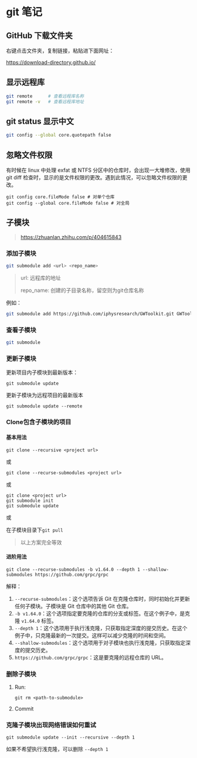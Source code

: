# git 笔记

## GitHub 下载文件夹

右键点击文件夹，复制链接，粘贴进下面网址：

https://download-directory.github.io/

## 显示远程库

```bash
git remote      # 查看远程库名称
git remote -v   # 查看远程库地址
```

## git status 显示中文

```bash
git config --global core.quotepath false
```

## 忽略文件权限

有时候在 linux 中处理 exfat 或 NTFS 分区中的仓库时，会出现一大堆修改，使用 git diff 检查时，显示的是文件权限的更改。遇到此情况，可以忽略文件权限的更改。

```shell
git config core.fileMode false # 对单个仓库
git config --global core.fileMode false # 对全局
```

## 子模块

> https://zhuanlan.zhihu.com/p/404615843

### 添加子模块

```bash
git submodule add <url> <repo_name>
```

> url: 远程库的地址
>
> repo_name: 创建的子目录名称，留空则为git仓库名称

例如：

```bash
git submodule add https://github.com/iphysresearch/GWToolkit.git GWToolkit
```

### 查看子模块

```bash
git submodule
```

### 更新子模块

更新项目内子模块到最新版本：

```shell
git submodule update
```

更新子模块为远程项目的最新版本

```shell
git submodule update --remote
```

### Clone包含子模块的项目

#### 基本用法

```shell
git clone --recursive <project url>
```

或

```shell
git clone --recurse-submodules <project url>
```

或

```shell
git clone <project url>
git submodule init
git submodule update
```

或

在子模块目录下`git pull`

> 以上方案完全等效

#### 进阶用法

```shell
git clone --recurse-submodules -b v1.64.0 --depth 1 --shallow-submodules https://github.com/grpc/grpc
```

解释：

1. `--recurse-submodules`：这个选项告诉 Git 在克隆仓库时，同时初始化并更新任何子模块。子模块是 Git 仓库中的其他 Git 仓库。
2. `-b v1.64.0`：这个选项指定要克隆的仓库的分支或标签。在这个例子中，是克隆 `v1.64.0` 标签。
3. `--depth 1`：这个选项用于执行浅克隆，只获取指定深度的提交历史。在这个例子中，只克隆最新的一次提交。这样可以减少克隆的时间和空间。
4. `--shallow-submodules`：这个选项用于对子模块也执行浅克隆，只获取指定深度的提交历史。
5. `https://github.com/grpc/grpc`：这是要克隆的远程仓库的 URL。

### 删除子模块

1. Run: 

    ```shell
    git rm <path-to-submodule>
    ```

2. Commit

### 克隆子模块出现网络错误如何重试

```shell
git submodule update --init --recursive --depth 1
```

如果不希望执行浅克隆，可以删除 `--depth 1`

